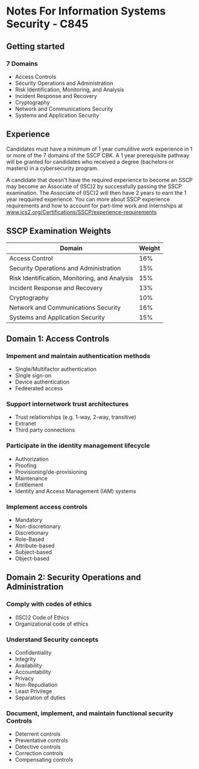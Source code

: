 # Notes For Information Systems Security - C845

## Getting started 
### 7 Domains
- Access Controls
- Security Operations and Administration
- Risk Identification, Monitoring, and Analysis
- Incident Response and Recovery
- Cryptography
- Network and Communications Security
- Systems and Application Security

## Experience 
Candidates must have a minimum of 1 year cumulitive work experience in 1 or more of the 7 domains of the SSCP CBK. A 1 year prerequisite pathway will be granted for candidates who received a degree (bachelors or masters) in a cybersecurity program.

A candidate that doesn't have the required experience to become an SSCP may become an Associate of (ISC)2 by successfully passing the SSCP examination. The Associate of (ISC)2 will then have 2 years to earn the 1 year reqquired experience. You can more about SSCP experience requirements and how to account for part-time work and internships at www.ics2.org/Certifications/SSCP/experience-requirements

## SSCP Examination Weights
| Domain                                        | Weight |
| --------------------------------------------- | ------ |
| Access Control                                | 16%    |
| Security Operations and Administration        | 15%    |
| Risk Identification, Monitoring, and Analysis | 15%    |
| Incident Response and Recovery                | 13%    |
| Cryptography                                  | 10%    |
| Network and Communications Security           | 16%    |
| Systems and Application Security              | 15%    |

## Domain 1: Access Controls 
### Impement and maintain authentication methods
- Single/Multifactor authentication
- Single sign-on
- Device authentication
- Fedeerated access

### Support internetwork trust architectures
- Trust relationships (e.g. 1-way, 2-way, transitive)
- Extranet
- Third party connections

### Participate in the identity management lifecycle
- Authorization
- Proofing 
- Provisioning/de-provisioning
- Maintenance
- Entitlement
- Identity and Access Management (IAM) systems

### Implement access controls
- Mandatory
- Non-discretionary
- Discretionary
- Role-Based
- Attribute-based
- Subject-based
- Object-based

## Domain 2: Security Operations and Administration
### Comply with codes of ethics
- (ISC)2 Code of Ethics
- Organizational code of ethics

### Understand Security concepts
- Confidentiality 
- Integrity
- Availability
- Accountability
- Privacy
- Non-Repudiation
- Least Privilege
- Separation of duties

### Document, implement, and maintain functional security Controls
- Deterrent controls
- Preventative controls
- Detective controls
- Correction controls
- Compensating controls



